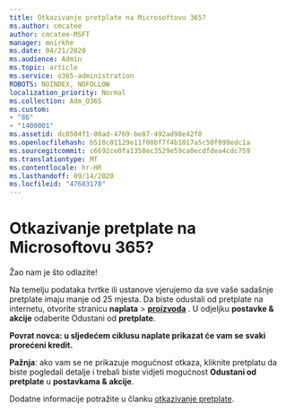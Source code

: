 ```yaml
---
title: Otkazivanje pretplate na Microsoftovu 365?
ms.author: cmcatee
author: cmcatee-MSFT
manager: mnirkhe
ms.date: 04/21/2020
ms.audience: Admin
ms.topic: article
ms.service: o365-administration
ROBOTS: NOINDEX, NOFOLLOW
localization_priority: Normal
ms.collection: Adm_O365
ms.custom:
- "86"
- "1400001"
ms.assetid: dc0504f1-00ad-4769-be87-492ad98e42f0
ms.openlocfilehash: b518c01129e11f08bf7f4b1017a5c50f099edc1a
ms.sourcegitcommit: c6692ce0fa1358ec3529e59ca0ecdfdea4cdc759
ms.translationtype: MT
ms.contentlocale: hr-HR
ms.lasthandoff: 09/14/2020
ms.locfileid: "47683178"
---
```

# <a name="canceling-your-microsoft-365-subscription"></a>Otkazivanje pretplate na Microsoftovu 365?

Žao nam je što odlazite!
  
Na temelju podataka tvrtke ili ustanove vjerujemo da sve vaše sadašnje pretplate imaju manje od 25 mjesta. Da biste odustali od pretplate na internetu, otvorite stranicu **naplata** \> **[proizvoda](https://go.microsoft.com/fwlink/p/?linkid=842054)** . U odjeljku **postavke & akcije** odaberite Odustani od **pretplate**.
  
**Povrat novca: u sljedećem ciklusu naplate prikazat će vam se svaki prorećeni kredit.** 

**Pažnja**: ako vam se ne prikazuje mogućnost otkaza, kliknite pretplatu da biste pogledali detalje i trebali biste vidjeti mogućnost **Odustani od pretplate** u **postavkama & akcije**. 

Dodatne informacije potražite u članku [otkazivanje pretplate](https://docs.microsoft.com/microsoft-365/commerce/subscriptions/cancel-your-subscription). 
